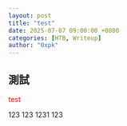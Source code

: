 ```yaml
---
layout: post
title: "test"
date: 2025-07-07 09:00:00 +0800
categories: [HTB, Writeup]
author: "0xpk"
---
```


## 測試

<span style=color:red>test</span>


123
123
1231
123
